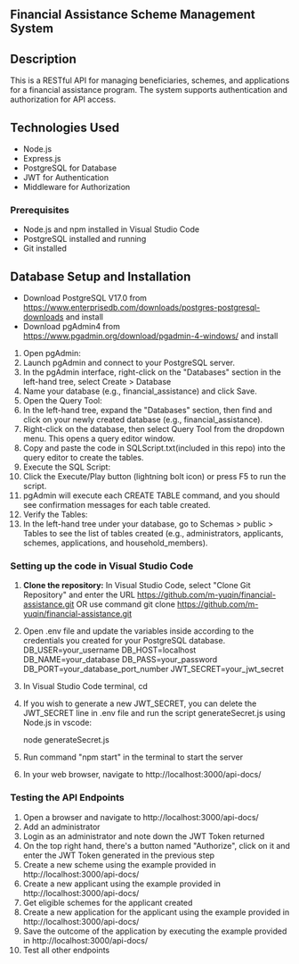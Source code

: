 ## Financial Assistance Scheme Management System

## Description
This is a RESTful API for managing beneficiaries, schemes, and applications for a financial assistance program. The system supports authentication and authorization for API access.

## Technologies Used
- Node.js
- Express.js
- PostgreSQL for Database
- JWT for Authentication
- Middleware for Authorization

### Prerequisites
- Node.js and npm installed in Visual Studio Code
- PostgreSQL installed and running
- Git installed

## Database Setup and Installation
- Download PostgreSQL V17.0 from https://www.enterprisedb.com/downloads/postgres-postgresql-downloads and install
- Download pgAdmin4 from https://www.pgadmin.org/download/pgadmin-4-windows/ and install
1)	Open pgAdmin:
2)	Launch pgAdmin and connect to your PostgreSQL server.
3)	In the pgAdmin interface, right-click on the "Databases" section in the left-hand tree, select Create > Database
5)	Name your database (e.g., financial_assistance) and click Save.
6)	Open the Query Tool:
7)	In the left-hand tree, expand the "Databases" section, then find and click on your newly created database (e.g., financial_assistance).
8)	Right-click on the database, then select Query Tool from the dropdown menu. This opens a query editor window.
9)	Copy and paste the code in SQLScript.txt(included in this repo) into the query editor to create the tables.
12)	Execute the SQL Script:
13)	Click the Execute/Play button (lightning bolt icon) or press F5 to run the script.
14)	pgAdmin will execute each CREATE TABLE command, and you should see confirmation messages for each table created.
15)	Verify the Tables:
16)	In the left-hand tree under your database, go to Schemas > public > Tables to see the list of tables created (e.g., administrators, applicants, schemes, applications, and household_members).

### Setting up the code in Visual Studio Code

1. **Clone the repository:**
   In Visual Studio Code, select "Clone Git Repository" and enter the URL https://github.com/m-yuqin/financial-assistance.git
   OR use command git clone https://github.com/m-yuqin/financial-assistance.git
2. Open .env file and update the variables inside according to the credentials you created for your PostgreSQL database.
   DB_USER=your_username
   DB_HOST=localhost
   DB_NAME=your_database
   DB_PASS=your_password
   DB_PORT=your_database_port_number
   JWT_SECRET=your_jwt_secret

3. In Visual Studio Code terminal, cd <repository-directory>
4. If you wish to generate a new JWT_SECRET, you can delete the JWT_SECRET line in .env file and run the script generateSecret.js using Node.js in vscode:
    
    node generateSecret.js

5. Run command "npm start" in the terminal to start the server
6. In your web browser, navigate to http://localhost:3000/api-docs/

### Testing the API Endpoints
1. Open a browser and navigate to http://localhost:3000/api-docs/
2. Add an administrator
3. Login as an administrator and note down the JWT Token returned
4. On the top right hand, there's a button named "Authorize", click on it and enter the JWT Token generated in the previous step
5. Create a new scheme using the example provided in http://localhost:3000/api-docs/
6. Create a new applicant using the example provided in http://localhost:3000/api-docs/
7. Get eligible schemes for the applicant created
8. Create a new application for the applicant using the example provided in http://localhost:3000/api-docs/
9. Save the outcome of the application by executing the example provided in http://localhost:3000/api-docs/
10. Test all other endpoints
